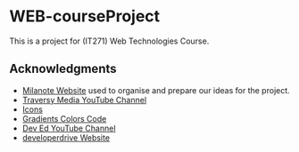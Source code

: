 # WEB-courseProject
This is a project for (IT271) Web Technologies Course.

## Acknowledgments
* [Milanote Website](https://milanote.com/) used to organise and prepare our ideas for the project.
* [Traversy Media YouTube Channel](https://www.youtube.com/user/TechGuyWeb)
* [Icons](https://icons8.com/icons)
* [Gradients Colors Code](www.uigradients.com)
* [Dev Ed YouTube Channel](https://www.youtube.com/channel/UClb90NQQcskPUGDIXsQEz5Q)
* [developerdrive Website](https://www.developerdrive.com/css-dark-mode/)


